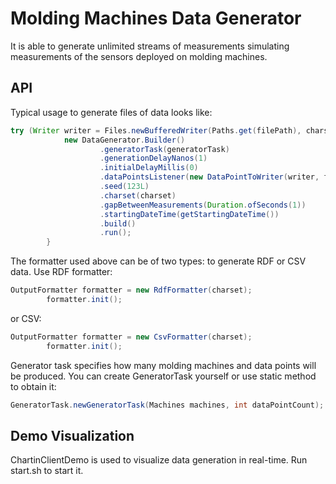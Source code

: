 # Molding Machines Data Generator
It is able to generate unlimited streams of measurements simulating measurements of the sensors deployed on molding machines.
## API
Typical usage to generate files of data looks like:
```Java
try (Writer writer = Files.newBufferedWriter(Paths.get(filePath), charset)) {
            new DataGenerator.Builder()
                    .generatorTask(generatorTask)
                    .generationDelayNanos(1)
                    .initialDelayMillis(0)
                    .dataPointsListener(new DataPointToWriter(writer, formatter))
                    .seed(123L)
                    .charset(charset)
                    .gapBetweenMeasurements(Duration.ofSeconds(1))
                    .startingDateTime(getStartingDateTime())
                    .build()
                    .run();
        }
```
The formatter used above can be of two types: to generate RDF or CSV data. Use RDF formatter:
```Java
OutputFormatter formatter = new RdfFormatter(charset);
        formatter.init();
```
or CSV:
```Java
OutputFormatter formatter = new CsvFormatter(charset);
        formatter.init();

```
Generator task specifies how many molding machines and data points will be produced. You can create GeneratorTask yourself or use static method to obtain it:
```Java
GeneratorTask.newGeneratorTask(Machines machines, int dataPointCount);
```
## Demo Visualization
ChartinClientDemo is used to visualize data generation in real-time. Run start.sh to start it.
